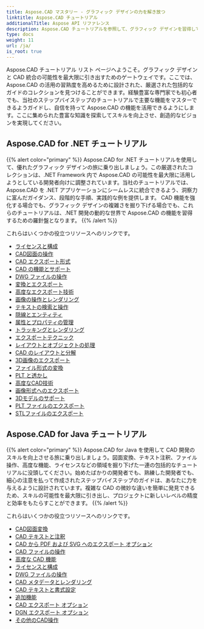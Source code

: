 ```yaml
---
title: Aspose.CAD マスタリー - グラフィック デザインの力を解き放つ
linktitle: Aspose.CAD チュートリアル
additionalTitle: Aspose API リファレンス
description: Aspose.CAD チュートリアルを参照して、グラフィック デザインを習得してください。 CAD 統合に関するステップバイステップのガイドでスキルを向上させ、創造的な可能性を解き放ちます。
type: docs
weight: 11
url: /ja/
is_root: true
---
```


Aspose.CAD チュートリアル リスト ページへようこそ。グラフィック デザインと CAD 統合の可能性を最大限に引き出すためのゲートウェイです。ここでは、Aspose.CAD の活用の習熟度を高めるために設計された、厳選された包括的なガイドのコレクションを見つけることができます。経験豊富な専門家でも初心者でも、当社のステップバイステップのチュートリアルで主要な機能をマスターできるようガイドし、自信を持って Aspose.CAD の機能を活用できるようにします。ここに集められた豊富な知識を探索してスキルを向上させ、創造的なビジョンを実現してください。

## Aspose.CAD for .NET チュートリアル
{{% alert color="primary" %}}
Aspose.CAD for .NET チュートリアルを使用して、優れたグラフィック デザインの旅に乗り出しましょう。この厳選されたコレクションは、.NET Framework 内で Aspose.CAD の可能性を最大限に活用しようとしている開発者向けに調整されています。当社のチュートリアルでは、Aspose.CAD を .NET アプリケーションにシームレスに統合できるよう、洞察力に富んだガイダンス、段階的な手順、実践的な例を提供します。 CAD 機能を強化する場合でも、グラフィック デザインの複雑さを掘り下げる場合でも、これらのチュートリアルは、.NET 開発の動的な世界で Aspose.CAD の機能を習得するための羅針盤となります。
{{% /alert %}}

これらはいくつかの役立つリソースへのリンクです。
 
- [ライセンスと構成](./net/licensing-and-configuration/)
- [CAD図面の操作](./net/cad-drawing-manipulation/)
- [CAD エクスポート形式](./net/cad-export-formats/)
- [CAD の機能とサポート](./net/cad-features-and-support/)
- [DWG ファイルの操作](./net/dwg-file-manipulation/)
- [変換とエクスポート](./net/conversion-and-export/)
- [高度なエクスポート技術](./net/advanced-export-techniques/)
- [画像の操作とレンダリング](./net/image-manipulation-and-rendering/)
- [テキストの検索と操作](./net/text-search-and-manipulation/)
- [隠線とエンティティ](./net/hidden-lines-and-entities/)
- [属性とプロパティの管理](./net/attribute-and-property-management/)
- [トラッキングとレンダリング](./net/tracking-and-rendering/)
- [エクスポートテクニック](./net/export-techniques/)
- [レイアウトとオブジェクトの処理](./net/layout-and-object-handling/)
- [CAD のレイアウトと分解](./net/cad-layouts-and-decomposition/)
- [3D画像のエクスポート](./net/3d-image-export/)
- [ファイル形式の変換](./net/file-format-conversion/)
- [PLT と透かし](./net/plt-and-watermarking/)
- [高度なCAD技術](./net/advanced-cad-techniques/)
- [画像形式へのエクスポート](./net/exporting-to-image-formats/)
- [3Dモデルのサポート](./net/3d-model-support/)
- [PLT ファイルのエクスポート](./net/exporting-plt-files/)
- [STLファイルのエクスポート](./net/stl-file-export/)


## Aspose.CAD for Java チュートリアル
{{% alert color="primary" %}}
Aspose.CAD for Java を使用して CAD 開発のスキルを向上させる旅に乗り出しましょう。図面変換、テキスト注釈、ファイル操作、高度な機能、ライセンスなどの領域を掘り下げた一連の包括的なチュートリアルに没頭してください。始めたばかりの開発者でも、熟練した開発者でも、細心の注意を払って作成されたステップバイステップのガイドは、あなたに力を与えるように設計されています。複雑な CAD の微妙な違いを簡単に発見できるため、スキルの可能性を最大限に引き出し、プロジェクトに新しいレベルの精度と効率をもたらすことができます。
{{% /alert %}}

これらはいくつかの役立つリソースへのリンクです。
 
- [CAD図面変換](./java/cad-drawing-conversion/)
- [CAD テキストと注釈](./java/cad-text-and-annotation/)
- [CAD から PDF および SVG へのエクスポート オプション](./java/cad-to-pdf-and-svg-export-options/)
- [CAD ファイルの操作](./java/cad-file-manipulation/)
- [高度な CAD 機能](./java/advanced-cad-features/)
- [ライセンスと構成](./java/licensing-and-configuration/)
- [DWG ファイルの操作](./java/dwg-file-operations/)
- [CAD メタデータとレンダリング](./java/cad-meta-data-and-rendering/)
- [CAD テキストと書式設定](./java/cad-text-and-formatting/)
- [追加機能](./java/additional-features/)
- [CAD エクスポート オプション](./java/cad-export-options/)
- [DGN エクスポート オプション](./java/dgn-export-options/)
- [その他のCAD操作](./java/other-cad-operations/)



